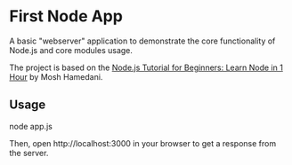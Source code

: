 # First Node App

A basic "webserver" application to demonstrate the core functionality of Node.js and core modules usage.

The project is based on the [Node.js Tutorial for Beginners: Learn Node in 1 Hour](https://www.youtube.com/watch?v=TlB_eWDSMt4) by Mosh Hamedani.

## Usage

node app.js

Then, open http://localhost:3000 in your browser to get a response from the server.